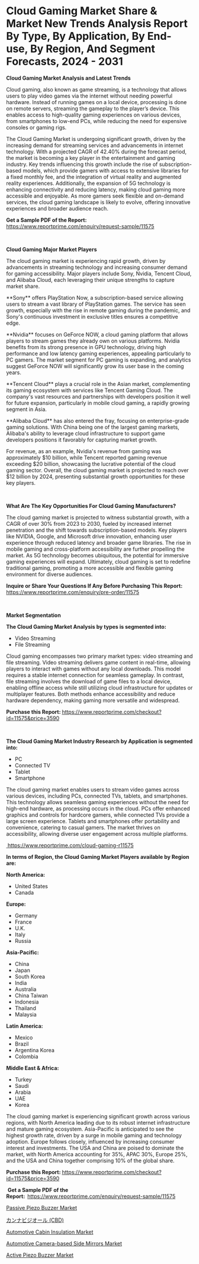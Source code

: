 <p><h1>Cloud Gaming Market Share & Market New Trends Analysis Report By Type, By Application, By End-use, By Region, And Segment Forecasts, 2024 - 2031</h1></p><p><strong>Cloud Gaming Market Analysis and Latest Trends</strong></p>
<p><p>Cloud gaming, also known as game streaming, is a technology that allows users to play video games via the internet without needing powerful hardware. Instead of running games on a local device, processing is done on remote servers, streaming the gameplay to the player’s device. This enables access to high-quality gaming experiences on various devices, from smartphones to low-end PCs, while reducing the need for expensive consoles or gaming rigs.</p><p>The Cloud Gaming Market is undergoing significant growth, driven by the increasing demand for streaming services and advancements in internet technology. With a projected CAGR of 42.40% during the forecast period, the market is becoming a key player in the entertainment and gaming industry. Key trends influencing this growth include the rise of subscription-based models, which provide gamers with access to extensive libraries for a fixed monthly fee, and the integration of virtual reality and augmented reality experiences. Additionally, the expansion of 5G technology is enhancing connectivity and reducing latency, making cloud gaming more accessible and enjoyable. As more gamers seek flexible and on-demand services, the cloud gaming landscape is likely to evolve, offering innovative experiences and broader audience reach.</p></p>
<p><strong>Get a Sample PDF of the Report:&nbsp;</strong> <a href="https://www.reportprime.com/enquiry/request-sample/11575">https://www.reportprime.com/enquiry/request-sample/11575</a></p>
<p>&nbsp;</p>
<p><strong>Cloud Gaming Major Market Players</strong></p>
<p><p>The cloud gaming market is experiencing rapid growth, driven by advancements in streaming technology and increasing consumer demand for gaming accessibility. Major players include Sony, Nvidia, Tencent Cloud, and Alibaba Cloud, each leveraging their unique strengths to capture market share.</p><p>**Sony** offers PlayStation Now, a subscription-based service allowing users to stream a vast library of PlayStation games. The service has seen growth, especially with the rise in remote gaming during the pandemic, and Sony's continuous investment in exclusive titles ensures a competitive edge.</p><p>**Nvidia** focuses on GeForce NOW, a cloud gaming platform that allows players to stream games they already own on various platforms. Nvidia benefits from its strong presence in GPU technology, driving high performance and low latency gaming experiences, appealing particularly to PC gamers. The market segment for PC gaming is expanding, and analytics suggest GeForce NOW will significantly grow its user base in the coming years.</p><p>**Tencent Cloud** plays a crucial role in the Asian market, complementing its gaming ecosystem with services like Tencent Gaming Cloud. The company's vast resources and partnerships with developers position it well for future expansion, particularly in mobile cloud gaming, a rapidly growing segment in Asia.</p><p>**Alibaba Cloud** has also entered the fray, focusing on enterprise-grade gaming solutions. With China being one of the largest gaming markets, Alibaba's ability to leverage cloud infrastructure to support game developers positions it favorably for capturing market growth.</p><p>For revenue, as an example, Nvidia's revenue from gaming was approximately $10 billion, while Tencent reported gaming revenue exceeding $20 billion, showcasing the lucrative potential of the cloud gaming sector. Overall, the cloud gaming market is projected to reach over $12 billion by 2024, presenting substantial growth opportunities for these key players.</p></p>
<p>&nbsp;</p>
<p><strong>What Are The Key Opportunities For Cloud Gaming Manufacturers?</strong></p>
<p><p>The cloud gaming market is projected to witness substantial growth, with a CAGR of over 30% from 2023 to 2030, fueled by increased internet penetration and the shift towards subscription-based models. Key players like NVIDIA, Google, and Microsoft drive innovation, enhancing user experience through reduced latency and broader game libraries. The rise in mobile gaming and cross-platform accessibility are further propelling the market. As 5G technology becomes ubiquitous, the potential for immersive gaming experiences will expand. Ultimately, cloud gaming is set to redefine traditional gaming, promoting a more accessible and flexible gaming environment for diverse audiences.</p></p>
<p><strong>Inquire or Share Your Questions If Any Before Purchasing This Report:</strong> <a href="https://www.reportprime.com/enquiry/pre-order/11575">https://www.reportprime.com/enquiry/pre-order/11575</a></p>
<p>&nbsp;</p>
<p><strong>Market Segmentation</strong></p>
<p><strong>The Cloud Gaming Market Analysis by types is segmented into:</strong></p>
<p><ul><li>Video Streaming</li><li>File Streaming</li></ul></p>
<p><p>Cloud gaming encompasses two primary market types: video streaming and file streaming. Video streaming delivers game content in real-time, allowing players to interact with games without any local downloads. This model requires a stable internet connection for seamless gameplay. In contrast, file streaming involves the download of game files to a local device, enabling offline access while still utilizing cloud infrastructure for updates or multiplayer features. Both methods enhance accessibility and reduce hardware dependency, making gaming more versatile and widespread.</p></p>
<p><strong>Purchase this Report:&nbsp;</strong><a href="https://www.reportprime.com/checkout?id=11575&price=3590">https://www.reportprime.com/checkout?id=11575&price=3590</a></p>
<p>&nbsp;</p>
<p><strong>The Cloud Gaming Market Industry Research by Application is segmented into:</strong></p>
<p><ul><li>PC</li><li>Connected TV</li><li>Tablet</li><li>Smartphone</li></ul></p>
<p><p>The cloud gaming market enables users to stream video games across various devices, including PCs, connected TVs, tablets, and smartphones. This technology allows seamless gaming experiences without the need for high-end hardware, as processing occurs in the cloud. PCs offer enhanced graphics and controls for hardcore gamers, while connected TVs provide a large screen experience. Tablets and smartphones offer portability and convenience, catering to casual gamers. The market thrives on accessibility, allowing diverse user engagement across multiple platforms.</p></p>
<p><a href="https://www.reportprime.com/cloud-gaming-r11575">&nbsp;https://www.reportprime.com/cloud-gaming-r11575</a></p>
<p><strong>In terms of Region, the Cloud Gaming Market Players available by Region are:</strong></p>
<p>
    <p> <strong> North America: </strong>
        <ul>
            <li>United States</li>
            <li>Canada</li>
        </ul>
        </p> 
    <p> <strong> Europe: </strong>
        <ul>
            <li>Germany</li>
            <li>France</li>
            <li>U.K.</li>
            <li>Italy</li>
            <li>Russia</li>
        </ul>
        </p> 
    <p> <strong> Asia-Pacific: </strong>
        <ul>
            <li>China</li>
            <li>Japan</li>
            <li>South Korea</li>
            <li>India</li>
            <li>Australia</li>
            <li>China Taiwan</li>
            <li>Indonesia</li>
            <li>Thailand</li>
            <li>Malaysia</li>
        </ul>
        </p> 
    <p> <strong> Latin America: </strong>
        <ul>
            <li>Mexico</li>
            <li>Brazil</li>
            <li>Argentina Korea</li>
            <li>Colombia</li>
        </ul>
        </p> 
    <p> <strong> Middle East & Africa: </strong>
        <ul>
            <li>Turkey</li>
            <li>Saudi</li>
            <li>Arabia</li>
            <li>UAE</li>
            <li>Korea</li>
        </ul>
    </p>
    </p>
<p><p>The cloud gaming market is experiencing significant growth across various regions, with North America leading due to its robust internet infrastructure and mature gaming ecosystem. Asia-Pacific is anticipated to see the highest growth rate, driven by a surge in mobile gaming and technology adoption. Europe follows closely, influenced by increasing consumer interest and investments. The USA and China are poised to dominate the market, with North America accounting for 35%, APAC 30%, Europe 25%, and the USA and China together comprising 10% of the global share.</p></p>
<p><strong>Purchase this Report: </strong><a href="https://www.reportprime.com/checkout?id=11575&price=3590">https://www.reportprime.com/checkout?id=11575&price=3590</a></p>
<p>&nbsp;<strong>Get a Sample PDF of the Report:&nbsp;&nbsp;</strong><a href="https://www.reportprime.com/enquiry/request-sample/11575">https://www.reportprime.com/enquiry/request-sample/11575</a></p>
<p><strong></strong></p>
<p><p><a href="https://www.linkedin.com/pulse/global-passive-piezo-buzzer-market-analysis-key-trends-future-hqehc?trackingId=M%2B7KYR0LTmOlS7rGSHz%2B4A%3D%3D">Passive Piezo Buzzer Market</a></p><p><a href="https://medium.com/@mares423/cannabidiol-cbd-market-%E3%81%AF-%E3%82%B3%E3%82%B9%E3%83%88%E7%AE%A1%E7%90%86%E3%81%A8%E5%8A%B9%E7%8E%87%E5%90%91%E4%B8%8A%E3%82%92%E5%84%AA%E5%85%88%E3%81%97%E3%81%BE%E3%81%99-%E3%81%95%E3%82%89%E3%81%AB-%E5%A0%B1%E5%91%8A%E6%9B%B8%E3%81%AF%E5%B8%82%E5%A0%B4%E3%81%AE%E9%9C%80%E8%A6%81%E9%9D%A2%E3%81%A8%E4%BE%9B%E7%B5%A6%E9%9D%A2%E3%81%AE%E4%B8%A1%E6%96%B9%E3%82%92%E3%82%AB%E3%83%90%E3%83%BC%E3%81%97%E3%81%A6%E3%81%84%E3%81%BE%E3%81%99-cannabidiol-cbd-%E5%B8%82%E5%A0%B4%E3%81%AF-0ca4d92f95f2">カンナビジオール (CBD)</a></p><p><a href="https://issuu.com/reportprime-2/docs/automotive-cabin-insulation-market-_713e7b31a123b9">Automotive Cabin Insulation Market</a></p><p><a href="https://issuu.com/reportprime-2/docs/automotive-camera-based-side-mirror_e81dacbd427072">Automotive Camera-based Side Mirrors Market</a></p><p><a href="https://www.linkedin.com/pulse/strategic-roadmap-success-global-active-piezo-buzzer-market-jn9rc?trackingId=JQ4xP7rKSpqcdtGSSgFzpg%3D%3D">Active Piezo Buzzer Market</a></p></p>